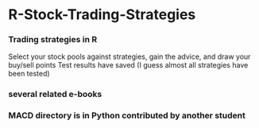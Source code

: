 # R-Stock-Trading-Strategies

### Trading strategies in R
Select your stock pools against strategies, gain the advice, and draw your buy/sell points
Test results have saved (I guess almost all strategies have been tested)

### several related e-books

### MACD directory is in Python contributed by another student
